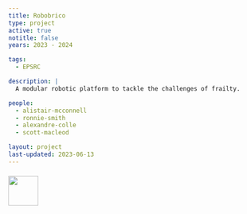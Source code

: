 ```yaml
---
title: Robobrico
type: project
active: true
notitle: false
years: 2023 - 2024

tags:
  - EPSRC

description: |
  A modular robotic platform to tackle the challenges of frailty.

people:
  - alistair-mcconnell
  - ronnie-smith
  - alexandre-colle
  - scott-macleod

layout: project
last-updated: 2023-06-13
---
```


<img style="padding-top:5pt;" src="https://care.hw.ac.uk/img/logos/emergence.png" height="60pt">